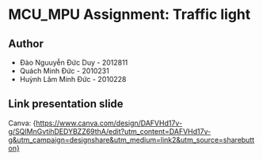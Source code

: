 # MCU_MPU Assignment: Traffic light
## Author
* Đào Nguuyễn Đức Duy - 2012811
* Quách Minh Đức - 2010231
* Huỳnh Lâm Minh Đức - 2010228

## Link presentation slide
Canva: {https://www.canva.com/design/DAFVHd17v-g/SQIMnGvtihDEDYBZZ69thA/edit?utm_content=DAFVHd17v-g&utm_campaign=designshare&utm_medium=link2&utm_source=sharebutton}
